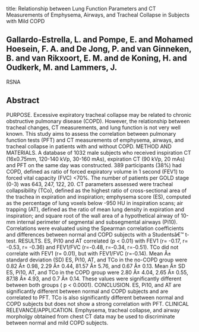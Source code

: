 title: Relationship between Lung Function Parameters and CT Measurements of Emphysema, Airways, and Tracheal Collapse in Subjects with Mild COPD

## Gallardo-Estrella, L. and Pompe, E. and Mohamed Hoesein, F. A. and De Jong, P. and van Ginneken, B. and van Rikxoort, E. M. and de Koning, H. and Oudkerk, M. and Lammers, J.
RSNA


## Abstract
PURPOSE. Excessive expiratory tracheal collapse may be related to chronic obstructive pulmonary disease (COPD). However, the relationship between tracheal changes, CT measurements, and lung function is not very well known. This study aims to assess the correlation between pulmonary function tests (PFT) and CT measurements of emphysema, airways, and tracheal collapse in patients with and without COPD. METHOD AND MATERIALS. A database of 1032 male subjects who received inspiration CT (16x0.75mm, 120-140 kVp, 30-160 mAs), expiration CT (90 kVp, 20 mAs) and PFT on the same day was constructed. 389 participants (38%) had COPD, defined as ratio of forced expiratory volume in 1 second (FEV1) to forced vital capacity (FVC) <70%. The number of patients per GOLD stage (0-3) was 643, 247, 122, 20. CT parameters assessed were tracheal collapsibility (TCo), defined as the highest ratio of cross-sectional area of the trachea in expiration and inspiration; emphysema score (ES), computed as the percentage of lung voxels below -950 HU in inspiration scans; air trapping (AT), defined as the ratio of mean lung density in expiration and inspiration; and square root of the wall area of a hypothetical airway of 10-mm internal perimeter of segmental and subsegmental airways (Pi10). Correlations were evaluated using the Spearman correlation coefficients and differences between normal and COPD subjects with a Studentsâ€™ t-test. RESULTS. ES, Pi10 and AT correlated (p < 0.01) with FEV1 (r= -0.17, r= -0.53, r= -0.36) and FEV1/FVC (r=-0.48, r=-0.34, r=-0.51). TCo did not correlate with FEV1 (r= 0.01), but with FEV1/FVC (r=-0.14). Mean Â± standard deviation (SD) ES, Pi10, AT, and TCo in the no-COPD group were 0.82 Â± 0.98, 2.29 Â± 0.44, 81.57 Â± 5.76, and 0.67 Â± 0.13. Mean Â± SD ES, Pi10, AT, and TCo in the COPD group were 2.80 Â± 4.04, 2.65 Â± 0.55, 87.18 Â± 4.93, and 0.7 Â± 0.14. These values were significantly different between both groups ( p < 0.0001). CONCLUSION. ES, Pi10, and AT are significantly different between normal and COPD subjects and are correlated to PFT. TCo is also significantly different between normal and COPD subjects but does not show a strong correlation with PFT. CLINICAL RELEVANCE/APPLICATION. Emphysema, tracheal collapse, and airway morpholgy obtained from chest CT data may be used to discriminate between normal and mild COPD subjects.

